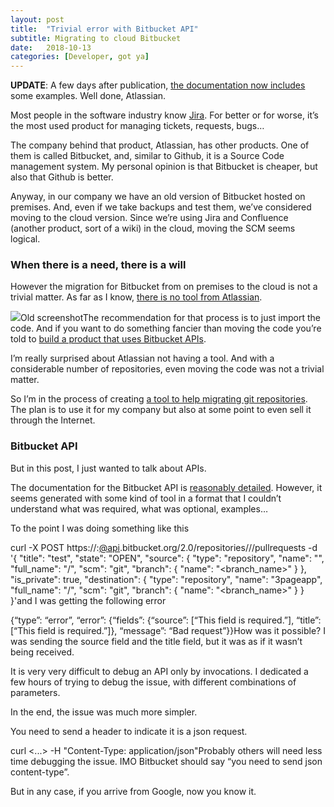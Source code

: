 ```yaml
---
layout:	post
title:	"Trivial error with Bitbucket API"
subtitle: Migrating to cloud Bitbucket
date:	2018-10-13
categories: [Developer, got ya]
---
```

**UPDATE**: A few days after publication, [the documentation now includes](https://developer.atlassian.com/bitbucket/api/2/reference/resource/repositories/%7Busername%7D/%7Brepo_slug%7D/pullrequests#post) some examples. Well done, Atlassian.

Most people in the software industry know [Jira](https://www.atlassian.com/software/jira?). For better or for worse, it’s the most used product for managing tickets, requests, bugs…

The company behind that product, Atlassian, has other products. One of them is called Bitbucket, and, similar to Github, it is a Source Code management system. My personal opinion is that Bitbucket is cheaper, but also that Github is better.

Anyway, in our company we have an old version of Bitbucket hosted on premises. And, even if we take backups and test them, we’ve considered moving to the cloud version. Since we’re using Jira and Confluence (another product, sort of a wiki) in the cloud, moving the SCM seems logical.

### When there is a need, there is a will

However the migration for Bitbucket from on premises to the cloud is not a trivial matter. As far as I know, [there is no tool from Atlassian](https://confluence.atlassian.com/confeval/other-atlassian-evaluator-resources/migrating-from-server-to-cloud).

![](/img/1*YTtErALn00hesc_ISWnBHg.jpeg)Old screenshotThe recommendation for that process is to just import the code. And if you want to do something fancier than moving the code you’re told to [build a product that uses Bitbucket APIs](https://community.atlassian.com/t5/Bitbucket-questions/Migrating-from-Stash-to-Bitbucket/qaq-p/57405).

I’m really surprised about Atlassian not having a tool. And with a considerable number of repositories, even moving the code was not a trivial matter.

So I’m in the process of creating [a tool to help migrating git repositories](https://gitremote.site). The plan is to use it for my company but also at some point to even sell it through the Internet.

### Bitbucket API

But in this post, I just wanted to talk about APIs.

The documentation for the Bitbucket API is [reasonably detailed](https://developer.atlassian.com/bitbucket/api/2/reference/resource/repositories/%7Busername%7D/%7Brepo_slug%7D/pullrequests). However, it seems generated with some kind of tool in a format that I couldn’t understand what was required, what was optional, examples…

To the point I was doing something like this

curl -X POST https://<usr>:<pwd>[@api](http://twitter.com/api "Twitter profile for @api").bitbucket.org/2.0/repositories/<namespace>/<project>/pullrequests -d '{
 "title": "test",
 "state": "OPEN",
 "source": {
 "type": "repository",
 "name": "<project>",
 "full\_name": "<namespace>/<project>",
 "scm": "git",
 "branch": {
 "name": "<branch\_name>"
 }
 },
 "is\_private": true,
 "destination": {
 "type": "repository",
 "name": "3pageapp",
 "full\_name": "<namespace>/<project>",
 "scm": "git",
 "branch": {
 "name": "<branch\_name>"
 }
 }
}'and I was getting the following error

{“type”: “error”, “error”: {“fields”: {“source”: [“This field is required.”], “title”: [“This field is required.”]}, “message”: “Bad request”}}How was it possible? I was sending the source field and the title field, but it was as if it wasn’t being received.

It is very very difficult to debug an API only by invocations. I dedicated a few hours of trying to debug the issue, with different combinations of parameters.

In the end, the issue was much more simpler.

You need to send a header to indicate it is a json request.

curl <...> -H "Content-Type: application/json"Probably others will need less time debugging the issue. IMO Bitbucket should say “you need to send json content-type”.

But in any case, if you arrive from Google, now you know it.

